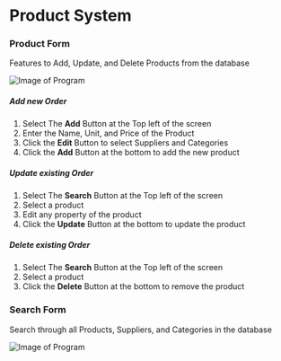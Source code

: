 # Product System 

### Product Form
 Features to Add, Update, and Delete Products from the database

![Image of Program](https://raw.githubusercontent.com/mrbru3/SkillsCompSQLexcercise/master/SQLWindowsForm/ProductSystem/ProductForm.png)
 
##### Add new Order

1. Select The **Add** Button at the Top left of the screen
2. Enter the Name, Unit, and Price of the Product
3. Click the **Edit** Button to select Suppliers and Categories
4. Click the **Add** Button at the bottom to add the new product

##### Update existing Order

1. Select The **Search** Button at the Top left of the screen
2. Select a product
3. Edit any property of the product
4. Click the **Update** Button at the bottom to update the product

##### Delete existing Order

1. Select The **Search** Button at the Top left of the screen
2. Select a product
4. Click the **Delete** Button at the bottom to remove the product

### Search Form
Search through all Products, Suppliers, and Categories in the database



![Image of Program](https://raw.githubusercontent.com/mrbru3/SkillsCompSQLexcercise/master/SQLWindowsForm/EmployeeSystemV2/SearchEmployee.png)
